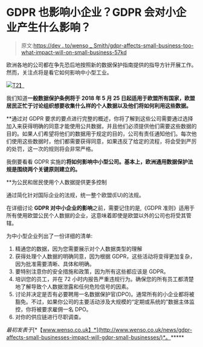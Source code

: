 # GDPR 也影响小企业？GDPR 会对小企业产生什么影响？

> 原文:[https://dev . to/wenso _ Smith/gdpr-affects-small-business-too-what-impact-will-on-small-business-57kd](https://dev.to/wenso_smith/gdpr-affects-small-businesses-too-what-impact-will-gdpr-have-on-small-businesses-57kd)

欧洲各地的公司都在争先恐后地按照新的数据保护指南提供的指导方针开展工作。然而，关注点将是看它如何影响中小型工业。

[![](../Images/464e06d48476cce51279c2160e8725e7.png)T2】](https://res.cloudinary.com/practicaldev/image/fetch/s--CkxNeQnt--/c_limit%2Cf_auto%2Cfl_progressive%2Cq_auto%2Cw_880/https://cdn-images-1.medium.com/max/638/0%2AZQCQ4zGgfriNkXmc.jpg)

我们知道[](http://www.wenso.co.uk/gdpr-consulting-services/)**一般数据保护条例将于 2018 年 5 月 25 日起适用于欧盟所有国家，欧盟居民正忙于讨论组织想要收集什么样的个人数据以及他们将如何利用这些数据。**

 **通过对 GDPR 要求的要点进行完整的概述，你将了解到这些公司需要通过选择加入来获得明确的同意才能使用公共数据，并且他们必须提供他们需要这些数据的目的。如果人们希望将他们的数据用于规定的目的，公司有责任通知他们。每次他们使用这些数据时，他们都需要获得同意，如果违反了给定的流程，将会受到严厉的处罚，这一次的规则将会非常严格。

我倒要看看 GDPR 实施的[](http://www.wenso.co.uk/gdpr-consulting-services/gdpr-compliance-implementation/)**将如何影响中小型公司。基本上，欧洲通用数据保护法规是围绕两个关键原则建立的。**

 **为公民和居民使用个人数据提供更多控制

通过简化针对国际企业的法规，统一整个欧盟(EU)的法规。

在详细讨论 **GDPR 对中小企业的影响**之前，需要记住的是,《GDPR 准则》适用于所有使用欧盟公民个人数据的企业，这意味着即使是欧盟以外的公司也将受其管辖。

为中小型企业列出了一份详细的清单:

1.  精通您的数据，因为您需要展示对个人数据类型的理解
2.  获得处理个人数据的明确同意，因为根据 GDPR，这些活动将变得更加复杂，因为批准需要清晰、具体和明确。
3.  要特别注意你的安全措施和政策，因为所有这些都应该是 GDPR。
4.  培训您的员工，并在 72 小时内报告严重违规行为。确保您的所有员工都清楚地了解导致个人数据泄露和任何危险信号的因素。
5.  讨论并决定是否有必要聘用一名数据保护官(DPO)。通常所有的小企业都将被豁免。不过，如果你公司的主要活动涉及大规模的“定期或系统的”数据主体监控，你将被要求雇佣一名 DPO。
6.  对你的供应链进行尽职调查。

*最初发表于*[*【www.wenso.co.uk】*](http://www.wenso.co.uk/news/gdpr-affects-small-businesses-impact-will-gdpr-small-businesses/)*。*****